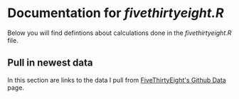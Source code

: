 # Documentation for _fivethirtyeight.R_
Below you will find defintions about calculations done in the _fivethirtyeight.R_ file.

## Pull in newest data
In this section are links to the data I pull from [FiveThirtyEight's Github Data](https://github.com/fivethirtyeight/data) page.
